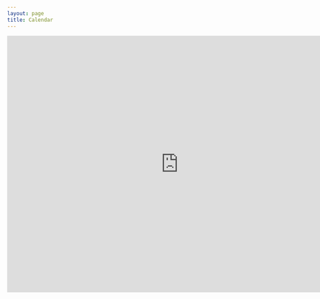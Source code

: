 ```yaml
---
layout: page
title: Calendar
---
```


<iframe src="https://www.google.com/calendar/embed?mode=WEEK&amp;height=600&amp;wkst=1&amp;bgcolor=%23FFFFFF&amp;src=lhr4tm32fg5t2q4agkqb1vhsa0%40group.calendar.google.com&amp;color=%2342104A&amp;src=julianpaolousero%40gmail.com&amp;color=%23AB8B00&amp;src=tilln022ipi8vl9dbisqa0bjis%40group.calendar.google.com&amp;color=%23182C57&amp;src=qr245bqe98c3ssj2i2lui78ldk%40group.calendar.google.com&amp;color=%235229A3&amp;src=7h1fec2vskffr6a2nlpp1rd3e8%40group.calendar.google.com&amp;color=%23B1440E&amp;ctz=America%2FNew_York" style=" border-width:0 " width="800" height="600" frameborder="0" scrolling="no"></iframe>

